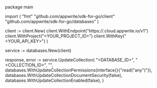 package main

import (
    "fmt"
    "github.com/appwrite/sdk-for-go/client"
    "github.com/appwrite/sdk-for-go/databases"
)

client := client.New(
    client.WithEndpoint("https://<REGION>.cloud.appwrite.io/v1")
    client.WithProject("<YOUR_PROJECT_ID>")
    client.WithKey("<YOUR_API_KEY>")
)

service := databases.New(client)

response, error := service.UpdateCollection(
    "<DATABASE_ID>",
    "<COLLECTION_ID>",
    "<NAME>",
    databases.WithUpdateCollectionPermissions(interface{}{"read("any")"}),
    databases.WithUpdateCollectionDocumentSecurity(false),
    databases.WithUpdateCollectionEnabled(false),
)

